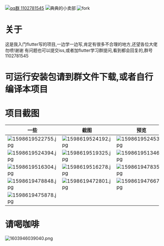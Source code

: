
[![qq群 1102781545](https://badgen.net/badge/QQ%E7%BE%A4/1102781545/pink)](https://jq.qq.com/?_wv=1027&k=gxaTJ7i5) ![典典的小卖部](https://badgen.net/badge/%E5%85%B8%E5%85%B8%E7%9A%84%E5%B0%8F%E5%8D%96%E9%83%A8/v1.0.0+1/red)
![fork](https://badgen.net/github/forks/mdddj/flutter_simple_shop)
# 关于
这是我入门flutter写的项目,一边学一边写,肯定有很多不合理的地方,还望各位大佬勿喷!谢谢
有问题也可以提交iss,或者加flutter学习群提问,看到都会回复的,群号1102781545

# 可运行安装包请到群文件下载,或者自行编译本项目


# 项目截图
|一些|截图|预览|
| --- | --- | --- |
|![1598619522755.jpg](https://static.saintic.com/picbed/huang/2020/08/28/1598619522755.jpg)|![1598619524192.jpg](https://static.saintic.com/picbed/huang/2020/08/28/1598619524192.jpg)|![1598619524535.jpg](https://static.saintic.com/picbed/huang/2020/08/28/1598619524535.jpg)|
|![1598619524394.jpg](https://static.saintic.com/picbed/huang/2020/08/28/1598619524394.jpg)|![1598619519325.jpg](https://static.saintic.com/picbed/huang/2020/08/28/1598619519325.jpg)|![1598619513469.jpg](https://static.saintic.com/picbed/huang/2020/08/28/1598619513469.jpg)|
|![1598619516304.jpg](https://static.saintic.com/picbed/huang/2020/08/28/1598619516304.jpg)|![1598619516278.jpg](https://static.saintic.com/picbed/huang/2020/08/28/1598619516278.jpg)|![1598619478353.jpg](https://static.saintic.com/picbed/huang/2020/08/28/1598619478353.jpg)|
|![1598619478848.jpg](https://static.saintic.com/picbed/huang/2020/08/28/1598619478848.jpg)|![1598619472801.jpg](https://static.saintic.com/picbed/huang/2020/08/28/1598619472801.jpg)|![1598619476671.jpg](https://static.saintic.com/picbed/huang/2020/08/28/1598619476671.jpg)|
|![1598619475878.jpg](https://static.saintic.com/picbed/huang/2020/08/28/1598619475878.jpg)|||

# 请喝咖啡

![1603946039040.png](https://static.saintic.com/picbed/huang/2020/10/29/1603946039040.png)
